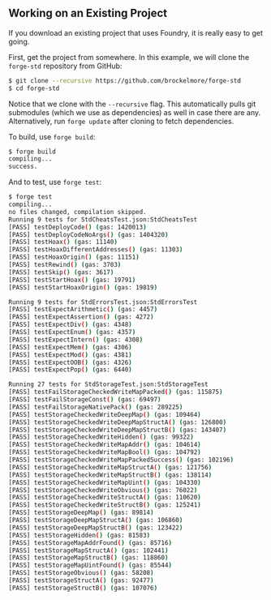 ## Working on an Existing Project

If you download an existing project that uses Foundry, it is really easy to get going.

First, get the project from somewhere. In this example, we will clone the `forge-std` repository from GitHub:

```sh
$ git clone --recursive https://github.com/brockelmore/forge-std
$ cd forge-std
```

Notice that we clone with the `--recursive` flag. This automatically pulls git submodules (which we use as dependencies) as well in case there are any. Alternatively, run `forge update` after cloning to fetch dependencies.

To build, use `forge build`:

```sh
$ forge build
compiling...
success.
```

And to test, use `forge test`:

```sh
$ forge test
compiling...
no files changed, compilation skipped.
Running 9 tests for StdCheatsTest.json:StdCheatsTest
[PASS] testDeployCode() (gas: 1420013)
[PASS] testDeployCodeNoArgs() (gas: 1404320)
[PASS] testHoax() (gas: 11140)
[PASS] testHoaxDifferentAddresses() (gas: 11303)
[PASS] testHoaxOrigin() (gas: 11151)
[PASS] testRewind() (gas: 3703)
[PASS] testSkip() (gas: 3617)
[PASS] testStartHoax() (gas: 19791)
[PASS] testStartHoaxOrigin() (gas: 19819)

Running 9 tests for StdErrorsTest.json:StdErrorsTest
[PASS] testExpectArithmetic() (gas: 4457)
[PASS] testExpectAssertion() (gas: 4272)
[PASS] testExpectDiv() (gas: 4348)
[PASS] testExpectEnum() (gas: 4357)
[PASS] testExpectIntern() (gas: 4308)
[PASS] testExpectMem() (gas: 4306)
[PASS] testExpectMod() (gas: 4381)
[PASS] testExpectOOB() (gas: 4326)
[PASS] testExpectPop() (gas: 6440)

Running 27 tests for StdStorageTest.json:StdStorageTest
[PASS] testFailStorageCheckedWriteMapPacked() (gas: 115875)
[PASS] testFailStorageConst() (gas: 69497)
[PASS] testFailStorageNativePack() (gas: 289225)
[PASS] testStorageCheckedWriteDeepMap() (gas: 109464)
[PASS] testStorageCheckedWriteDeepMapStructA() (gas: 126800)
[PASS] testStorageCheckedWriteDeepMapStructB() (gas: 143407)
[PASS] testStorageCheckedWriteHidden() (gas: 99322)
[PASS] testStorageCheckedWriteMapAddr() (gas: 104614)
[PASS] testStorageCheckedWriteMapBool() (gas: 104792)
[PASS] testStorageCheckedWriteMapPackedSuccess() (gas: 102196)
[PASS] testStorageCheckedWriteMapStructA() (gas: 121756)
[PASS] testStorageCheckedWriteMapStructB() (gas: 138114)
[PASS] testStorageCheckedWriteMapUint() (gas: 104330)
[PASS] testStorageCheckedWriteObvious() (gas: 76022)
[PASS] testStorageCheckedWriteStructA() (gas: 110620)
[PASS] testStorageCheckedWriteStructB() (gas: 125241)
[PASS] testStorageDeepMap() (gas: 89814)
[PASS] testStorageDeepMapStructA() (gas: 106860)
[PASS] testStorageDeepMapStructB() (gas: 123422)
[PASS] testStorageHidden() (gas: 81583)
[PASS] testStorageMapAddrFound() (gas: 85716)
[PASS] testStorageMapStructA() (gas: 102441)
[PASS] testStorageMapStructB() (gas: 118860)
[PASS] testStorageMapUintFound() (gas: 85544)
[PASS] testStorageObvious() (gas: 58208)
[PASS] testStorageStructA() (gas: 92477)
[PASS] testStorageStructB() (gas: 107076)
```

